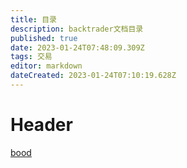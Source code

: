 ```yaml
---
title: 目录
description: backtrader文档目录
published: true
date: 2023-01-24T07:48:09.309Z
tags: 交易
editor: markdown
dateCreated: 2023-01-24T07:10:19.628Z
---
```


# Header
[bood](/交易/backtrader/源码解析/Cerebro源码解读)